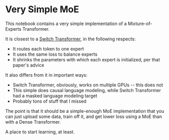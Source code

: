 # Very Simple MoE

This notebook contains a very simple implementation of a Mixture-of-Experts Transformer.

It is closest to a [Switch Transformer](https://arxiv.org/abs/2101.03961), in the following respects:
- It routes each token to one expert
- It uses the same loss to balance experts
- It shrinks the parameters with which each expert is initialized, per that paper's advice

It also differs from it in important ways:
- Switch Transformer, obviously, works on multiple GPUs -- this does not
- This simple does causal language modeling, while Switch Transformer had a masked language modeling target
- Probably tons of stuff that I missed

The point is that it should be a simple-enough MoE implementation that you can just upload some data, train off it, and get lower loss using a MoE than with a Dense Transformer.

A place to start learning, at least.
